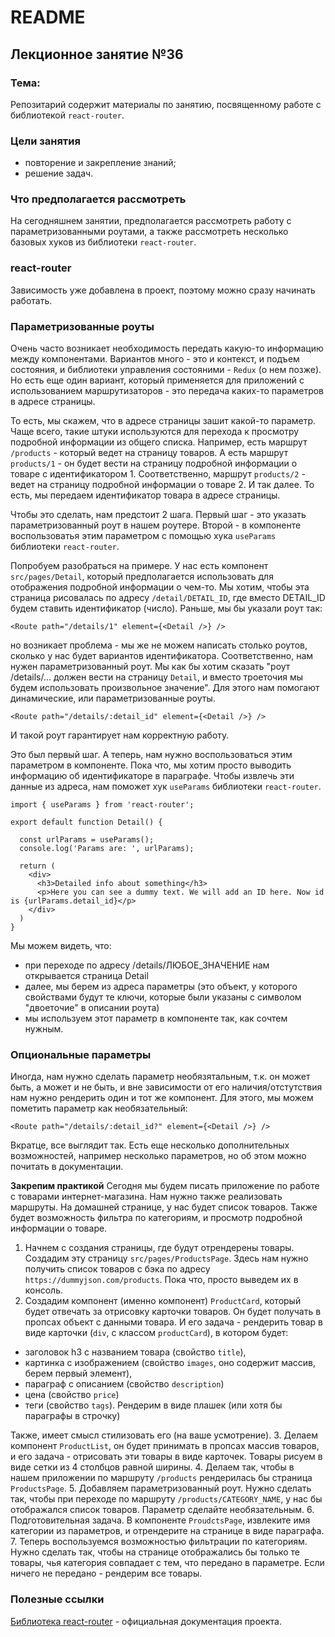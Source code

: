 # README

## Лекционное занятие №36

### Тема:

Репозитарий содержит материалы по занятию, посвященному работе с библиотекой `react-router`.

### Цели занятия
- повторение и закрепление знаний;
- решение задач.

### Что предполагается рассмотреть
На сегодняшнем занятии, предполагается рассмотреть работу с параметризованными роутами, а также рассмотреть несколько базовых хуков из библиотеки `react-router`.

### react-router
Зависимость уже добавлена в проект, поэтому можно сразу начинать работать.

### Параметризованные роуты
Очень часто возникает необходимость передать какую-то информацию между компонентами. Вариантов много - это и контекст, и подъем состояния, и библиотеки управления состояними - `Redux` (о нем позже). Но есть еще один вариант, который применяется для приложений с использованием маршрутизаторов - это передача каких-то параметров в адресе страницы.

То есть, мы скажем, что в адресе страницы зашит какой-то параметр. Чаще всего, такие штуки используются для перехода к просмотру подробной информации из общего списка. Например, есть маршрут `/products` - который ведет на страницу товаров. А есть маршрут `products/1` - он будет вести на страницу подробной информации о товаре с идентификатором 1. Соответственно, маршрут `products/2` - ведет на страницу подробной информации о товаре 2. И так далее. То есть, мы передаем идентификатор товара в адресе страницы.

Чтобы это сделать, нам предстоит 2 шага. Первый шаг - это указать параметризованный роут в нашем роутере. Второй - в компоненте воспользоватья этим параметром с помощью хука `useParams` библиотеки `react-router`.

Попробуем разобраться на примере. У нас есть компонент `src/pages/Detail`, который предполагается использовать для отображения подробной информации о чем-то. Мы хотим, чтобы эта страница рисовалась по адресу `/detail/DETAIL_ID`, где вместо DETAIL_ID будем ставить идентификатор (число). Раньше, мы бы указали роут так:

```
<Route path="/details/1" element={<Detail />} />
```

но возникает проблема - мы же не можем написать столько роутов, сколько у нас будет вариантов идентификатора. Соответственно, нам нужен параметризованный роут. Мы как бы хотим сказать "роут /details/... должен вести на страницу `Detail`, и вместо троеточия мы будем использовать произвольное значение". Для этого нам помогают динамические, или параметризованные роуты.

```
<Route path="/details/:detail_id" element={<Detail />} />
```

И такой роут гарантирует нам корректную работу.

Это был первый шаг. А теперь, нам нужно воспользоваться этим параметром в компоненте. Пока что, мы хотим просто выводить информацию об идентификаторе в параграфе. Чтобы извлечь эти данные из адреса, нам поможет хук `useParams` библиотеки `react-router`.

```
import { useParams } from 'react-router';

export default function Detail() {

  const urlParams = useParams();
  console.log('Params are: ', urlParams);

  return (
    <div>
      <h3>Detailed info about something</h3>
      <p>Here you can see a dummy text. We will add an ID here. Now id is {urlParams.detail_id}</p>
    </div>
  )
}
```

Мы можем видеть, что:
 - при переходе по адресу /details/ЛЮБОЕ_ЗНАЧЕНИЕ нам открывается страница Detail
 - далее, мы берем из адреса параметры (это объект, у которого свойствами будут те ключи, которые были указаны с символом "двоеточие" в описании роута)
 - мы используем этот параметр в компоненте так, как сочтем нужным.

### Опциональные параметры
Иногда, нам нужно сделать параметр необязятальным, т.к. он может быть, а может и не быть, и вне зависимости от его наличия/отстутствия нам нужно рендерить один и тот же компонент. Для этого, мы можем пометить параметр как необязательный:
```
<Route path="/details/:detail_id?" element={<Detail />} />
```

Вкратце, все выглядит так. Есть еще несколько дополнительных возможностей, например несколько параметров, но об этом можно почитать в документации.

**Закрепим практикой**
Сегодня мы будем писать приложение по работе с товарами интернет-магазина. Нам нужно также реализовать маршруты. На домашней странице, у нас будет список товаров. Также будет возможность фильтра по категориям, и просмотр подробной информации о товаре.

1. Начнем с создания страницы, где будут отрендерены товары. Создадим эту страницу `src/pages/ProductsPage`. Здесь нам нужно получить список товаров с бэка по адресу `https://dummyjson.com/products`. Пока что, просто выведем их в консоль.
2. Создадим компонент (именно компонент) `ProductCard`, который будет отвечать за отрисовку карточки товаров. Он будет получать в пропсах объект с данными товара. И его задача - рендерить товар в виде карточки (`div`, с классом `productCard`), в котором будет:
 - заголовок h3 с названием товара (свойство `title`),
 - картинка с изображением (свойство `images`, оно содержит массив, берем первый элемент),
 - параграф с описанием (свойство `description`)
 - цена (свойство `price`)
 - теги (свойство `tags`). Рендерим в виде плашек (или хотя бы параграфы в строчку)

Также, имеет смысл стилизовать его (на ваше усмотрение).
3. Делаем компонент `ProductList`, он будет принимать в пропсах массив товаров, и его задача - отрисовать эти товары в виде карточек. Товары рисуем в виде сетки из 4 столбцов равной ширины.
4. Делаем так, чтобы в нашем приложении по маршруту `/products` рендерилась бы страница `ProductsPage`.
5. Добавляем параметризованный роут. Нужно сделать так, чтобы при переходе по маршруту `/products/CATEGORY_NAME`, у нас бы отображался список товаров. Параметр сделайте необязательным.
6. Подготовительная задача. В компоненте `ProudctsPage`, извлеките имя категории из параметров, и отрендерите на странице в виде параграфа.
7. Теперь воспользуемся возможностью фильтрации по категориям. Нужно сделать так, чтобы на странице отображались бы только те товары, чья категория совпадает с тем, что передано в параметре. Если ничего не передано - рендерим все товары.

### Полезные ссылки
[Библиотека react-router](https://reactrouter.com/start/library/routing) - официальная документация проекта.